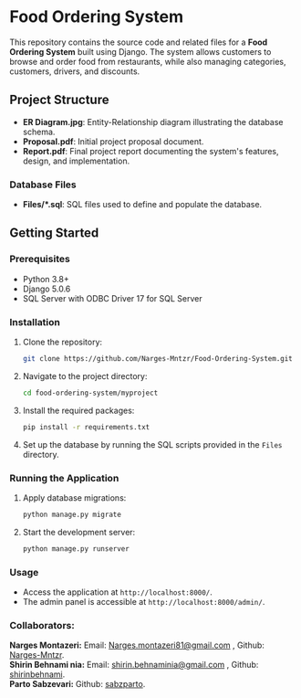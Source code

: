 # Food Ordering System

This repository contains the source code and related files for a **Food Ordering System** built using Django. The system allows customers to browse and order food from restaurants, while also managing categories, customers, drivers, and discounts.

## Project Structure

- **ER Diagram.jpg**: Entity-Relationship diagram illustrating the database schema.
- **Proposal.pdf**: Initial project proposal document.
- **Report.pdf**: Final project report documenting the system's features, design, and implementation.

### Database Files

- **Files/*.sql**: SQL files used to define and populate the database.

## Getting Started

### Prerequisites

- Python 3.8+
- Django 5.0.6
- SQL Server with ODBC Driver 17 for SQL Server

### Installation

1. Clone the repository:
   ```bash
   git clone https://github.com/Narges-Mntzr/Food-Ordering-System.git
   ```
2. Navigate to the project directory:
   ```bash
   cd food-ordering-system/myproject
   ```
3. Install the required packages:
   ```bash
   pip install -r requirements.txt
   ```
4. Set up the database by running the SQL scripts provided in the `Files` directory.

### Running the Application

1. Apply database migrations:
   ```bash
   python manage.py migrate
   ```
2. Start the development server:
   ```bash
   python manage.py runserver
   ```

### Usage

- Access the application at `http://localhost:8000/`.
- The admin panel is accessible at `http://localhost:8000/admin/`.

### Collaborators:
**Narges Montazeri:** Email: Narges.montazeri81@gmail.com , Github: [Narges-Mntzr](https://github.com/Narges-Mntzr).<br />
**Shirin Behnami nia:** Email: shirin.behnaminia@gmail.com , Github: [shirinbehnami](https://github.com/shirinbehnami).<br />
**Parto Sabzevari:** Github: [sabzparto](https://github.com/sabzparto).<br /><br /><br />
